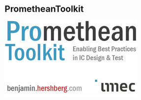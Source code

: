 # PrometheanToolkit
![Promethean Toolkit: Enabling Best Practices in IC Design & Test ](core/common/logo_white.jpg?raw=true "Title")



